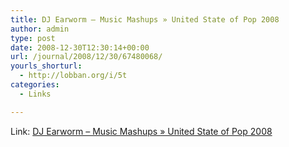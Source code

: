 ```yaml
---
title: DJ Earworm – Music Mashups » United State of Pop 2008
author: admin
type: post
date: 2008-12-30T12:30:14+00:00
url: /journal/2008/12/30/67480068/
yourls_shorturl:
  - http://lobban.org/i/5t
categories:
  - Links

---
```

Link: [DJ Earworm &#8211; Music Mashups » United State of Pop 2008][1]

 [1]: http://djearworm.com/united-state-of-pop-2008.htm